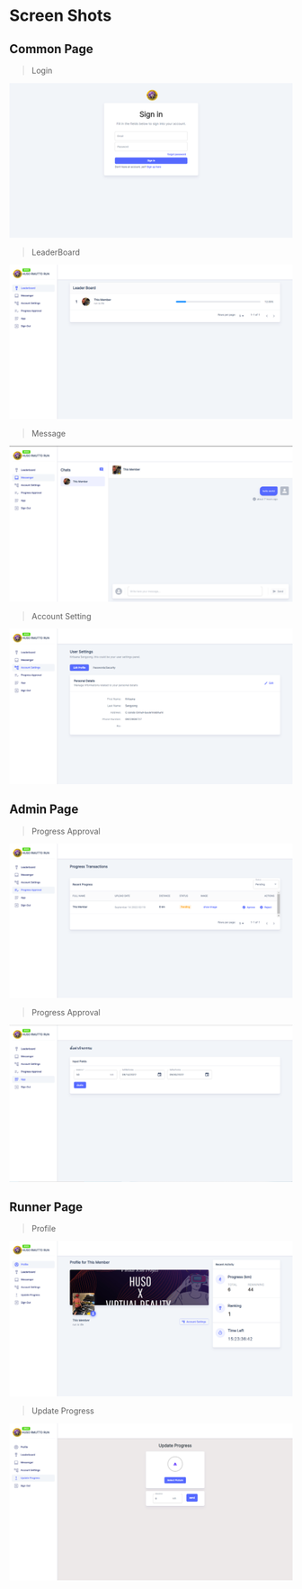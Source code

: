 # Screen Shots


## Common Page

> Login 

![](screenshots/login.png)

> LeaderBoard

![](screenshots/leader-board.png)

> Message

![](screenshots/message-page.png)

> Account Setting

![](screenshots/account-setting.png)


## Admin Page

> Progress Approval

![](screenshots/progress-approve.png)

> Progress Approval

![](screenshots/event-setting.png)

## Runner Page

> Profile

![](screenshots/profile.png)

> Update Progress

![](screenshots/update-progress.png)
